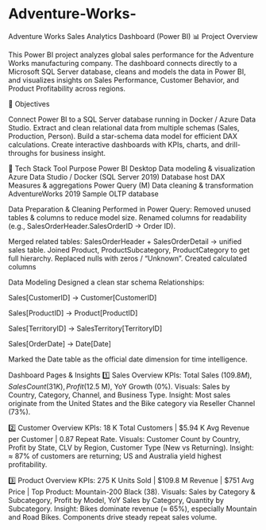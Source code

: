 # Adventure-Works-

Adventure Works Sales Analytics Dashboard (Power BI)
📊 Project Overview

This Power BI project analyzes global sales performance for the Adventure Works manufacturing company.
The dashboard connects directly to a Microsoft SQL Server database, cleans and models the data in Power BI, and visualizes insights on Sales Performance, Customer Behavior, and Product Profitability across regions.

🎯 Objectives

Connect Power BI to a SQL Server database running in Docker / Azure Data Studio.
Extract and clean relational data from multiple schemas (Sales, Production, Person).
Build a star-schema data model for efficient DAX calculations.
Create interactive dashboards with KPIs, charts, and drill-throughs for business insight.

🧰 Tech Stack
Tool	      Purpose
Power BI Desktop	    Data modeling & visualization
Azure Data Studio / Docker (SQL Server 2019)	    Database host
DAX	      Measures & aggregations
Power Query (M)    	Data cleaning & transformation
AdventureWorks 2019	Sample       OLTP database

Data Preparation & Cleaning
Performed in Power Query:
Removed unused tables & columns to reduce model size.
Renamed columns for readability (e.g., SalesOrderHeader.SalesOrderID → Order ID).

Merged related tables:
SalesOrderHeader + SalesOrderDetail → unified sales table.
Joined Product, ProductSubcategory, ProductCategory to get full hierarchy.
Replaced nulls with zeros / “Unknown”.
Created calculated columns

Data Modeling
Designed a clean star schema
Relationships:

Sales[CustomerID] → Customer[CustomerID]

Sales[ProductID] → Product[ProductID]

Sales[TerritoryID] → SalesTerritory[TerritoryID]

Sales[OrderDate] → Date[Date]

Marked the Date table as the official date dimension for time intelligence.

Dashboard Pages & Insights
1️⃣ Sales Overview
KPIs: Total Sales ($109.8 M), Sales Count (31 K), Profit ($12.5 M), YoY Growth (0%).
Visuals: Sales by Country, Category, Channel, and Business Type.
Insight: Most sales originate from the United States and the Bike category via Reseller Channel (73%).

2️⃣ Customer Overview
KPIs: 18 K Total Customers | $5.94 K Avg Revenue per Customer | 0.87 Repeat Rate.
Visuals: Customer Count by Country, Profit by State, CLV by Region, Customer Type (New vs Returning).
Insight: ≈ 87% of customers are returning; US and Australia yield highest profitability.

3️⃣ Product Overview
KPIs: 275 K Units Sold | $109.8 M Revenue | $751 Avg Price | Top Product: Mountain-200 Black (38).
Visuals: Sales by Category & Subcategory, Profit by Model, YoY Sales by Category, Quantity by Subcategory.
Insight: Bikes dominate revenue (≈ 65%), especially Mountain and Road Bikes. Components drive steady repeat sales volume.
